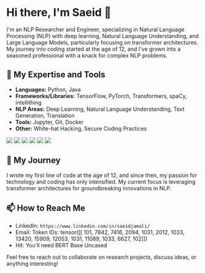# Hi there, I'm Saeid 👋

I'm an NLP Researcher and Engineer, specializing in Natural Language Processing (NLP) with deep learning, Natural Language Understanding, and Large Language Models, particularly focusing on transformer architectures. My journey into coding started at the age of 12, and I've grown into a seasoned professional with a knack for complex NLP problems. 
## 🧠 My Expertise and Tools

- **Languages:** Python, Java
- **Frameworks/Libraries:** TensorFlow, PyTorch, Transformers, spaCy, intellithing
- **NLP Areas:** Deep Learning, Natural Language Understanding, Text Generation, Translation
- **Tools:** Jupyter, Git, Docker
- **Other:** White-hat Hacking, Secure Coding Practices

![](https://img.shields.io/badge/Code-Python-informational?style=flat&logo=python&logoColor=white&color=2bbc8a)
![](https://img.shields.io/badge/Code-Java-informational?style=flat&logo=java&logoColor=white&color=2bbc8a)
![](https://img.shields.io/badge/Tool-TensorFlow-informational?style=flat&logo=tensorflow&logoColor=white&color=2bbc8a)
![](https://img.shields.io/badge/Tool-PyTorch-informational?style=flat&logo=pytorch&logoColor=white&color=2bbc8a)
![](https://img.shields.io/badge/Tool-Transformers-informational?style=flat&logo=huggingface&logoColor=white&color=2bbc8a)
![](https://img.shields.io/badge/Tool-intellithing-informational?style=flat&logo=tensorflow&logoColor=white&color=2bbc8a)

<!-- Update these badges with your own stack -->
<!--
## 📈 GitHub Stats

<a href="https://github.com/Saeidjamali">
  <img align="center" src="https://github-readme-stats.vercel.app/api/top-langs/?username=Saeidjamali&hide=html&title_color=ffffff&text_color=c9cacc&icon_color=2bbc8a&bg_color=1d1f21" />
</a>
<a href="https://github.com/Saeidjamali">
  <img align="center" src="https://github-readme-stats.vercel.app/api?username=Saeidjamali&show_icons=true&line_height=27&count_private=true&title_color=ffffff&text_color=c9cacc&icon_color=2bbc8a&bg_color=1d1f21" alt="[Your Name]'s GitHub Stats" />
</a>
-->
## 🚀 My Journey

I wrote my first line of code at the age of 12, and since then, my passion for technology and coding has only intensified. My current focus is leveraging transformer architectures for groundbreaking innovations in NLP.

<!--## 📝 Research & Publications

- "[Title of Your Research Paper](link-to-paper)": Published in [Journal/Conference Name]
- "[Title of Your Project](link-to-project)": An open-source project for NLP enthusiasts and professionals
<!-- Add your research papers, talks, and other publications -->

## 📫 How to Reach Me

- LinkedIn: `https://www.linkedin.com/in/saeidjamali/`
- Email: Token IDs: tensor([[  101,  7842,  7416,  2094,  1031,  2012,  1033, 13420, 15909, 12053,
          1031, 11089,  1033,  6627,   102]])
- Hit: You'll need BERT Base Uncased

Feel free to reach out to collaborate on research projects, discuss ideas, or anything interesting!

<!--
**[YourGitHubUsername]/[YourGitHubUsername]** is a ✨ _special_ ✨ repository because its `README.md` (this file) appears on your GitHub profile.
-->
